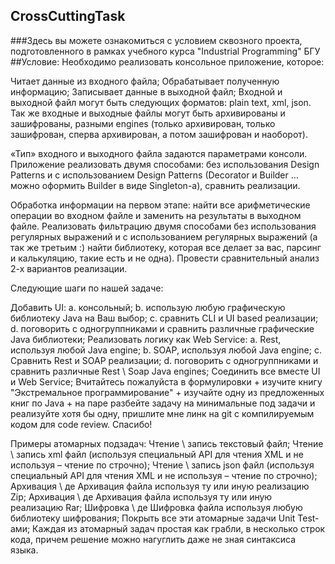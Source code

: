 ## CrossCuttingTask
###Здесь вы можете ознакомиться с условием сквозного проекта, подготовленного в рамках учебного курса "Industrial Programming" БГУ
##Условие:
Необходимо реализовать консольное приложение, которое:

Читает данные из входного файла;
Обрабатывает полученную информацию;
Записывает данные в выходной файл;
Входной и выходной файл могут быть следующих форматов: plain text, xml, json. Так же входные и выходные файлы могут быть архивированы и зашифрованы, разными engines (только архивирован, только зашифрован, сперва архивирован, а потом зашифрован и наоборот).

«Тип» входного и выходного файла задаются параметрами консоли. Приложение реализовать двумя способами: без использования Design Patterns и c использованием Design Patterns (Decorator и Builder … можно оформить Builder в виде Singleton-а), сравнить реализации.

Обработка информации на первом этапе: найти все арифметические операции во входном файле и заменить на результаты в выходном файле. Реализовать фильтрацию двумя способами без использования регулярных выражений и с использованием регулярных выражений (а так же третьим :) найти библиотеку, которая все делает за вас, парсинг и калькуляцию, такие есть и не одна). Провести сравнительный анализ 2-х вариантов реализации.

Следующие шаги по нашей задаче:

Добавить UI: a. консольный; b. использую любую графическую библиотеку Java на Ваш выбор; c. сравнить CLI и UI based реализации; d. поговорить с одногруппниками и сравнить различные графические Java библиотеки;
Реализовать логику как Web Service: a. Rest, используя любой Java engine; b. SOAP, используя любой Java engine; c. Сравнить Rest и SOAP реализации; d. поговорить с одногруппниками и сравнить различные Rest \ Soap Java engines;
Соединить все вместе UI и Web Service;
Вчитайтесь пожалуйста в формулировки + изучите книгу "Экстремальное программирование" + изучайте одну из предложенных книг по Java + на паре разбейте задачу на минимальные под задачи и реализуйте хотя бы одну, пришлите мне линк на git с компилируемым кодом для code review. Спасибо!

Примеры атомарных подзадач: Чтение \ запись текстовый файл; Чтение \ запись xml файл (используя специальный API для чтения XML и не используя – чтение по строчно); Чтение \ запись json файл (используя специальный API для чтения XML и не используя – чтение по строчно); Архивация \ де Архивация файла используя ту или иную реализацию Zip; Архивация \ де Архивация файла используя ту или иную реализацию Rar; Шифровка \ де Шифровка файла используя любую библиотеку шифрования; Покрыть все эти атомарные задачи Unit Test-ами; Каждая из атомарный задач простая как грабли, в несколько строк кода, причем решение можно нагуглить даже не зная синтаксиса языка.
